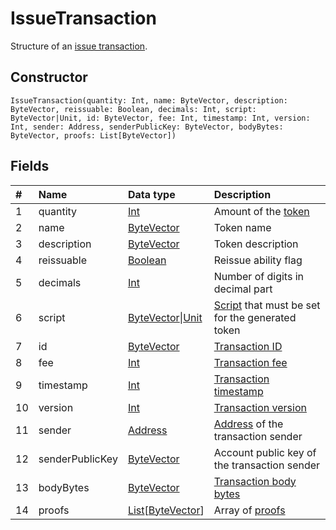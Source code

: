 # IssueTransaction

Structure of an [issue transaction](/en/blockchain/transaction-type/issue-transaction).

## Constructor

``` ride
IssueTransaction(quantity: Int, name: ByteVector, description: ByteVector, reissuable: Boolean, decimals: Int, script: ByteVector|Unit, id: ByteVector, fee: Int, timestamp: Int, version: Int, sender: Address, senderPublicKey: ByteVector, bodyBytes: ByteVector, proofs: List[ByteVector])
```

## Fields

| # | Name | Data type | Description |
| :--- | :--- | :--- | :--- |
| 1 | quantity | [Int](/en/ride/data-types/int) | Amount of the [token](/en/blockchain/token) |
| 2 | name | [ByteVector](/en/ride/data-types/byte-vector) | Token name |
| 3 | description | [ByteVector](/en/ride/data-types/byte-vector) | Token description |
| 4 | reissuable | [Boolean](/en/ride/data-types/boolean) | Reissue ability flag |
| 5 | decimals | [Int](/en/ride/data-types/int) | Number of digits in decimal part |
| 6 | script | [ByteVector](/en/ride/data-types/byte-vector)&#124;[Unit](/en/ride/data-types/unit) | [Script](/en/ride/script) that must be set for the generated token |
| 7 | id | [ByteVector](/en/ride/data-types/byte-vector) | [Transaction ID](/en/blockchain/transaction/transaction-id) |
| 8 | fee | [Int](/en/ride/data-types/int) | [Transaction fee](/en/blockchain/transaction/transaction-fee) |
| 9 | timestamp | [Int](/en/ride/data-types/int) | [Transaction timestamp](/en/blockchain/transaction/transaction-timestamp) |
| 10 | version | [Int](/en/ride/data-types/int) | [Transaction version](/en/blockchain/transaction/transaction-version) |
| 11 | sender | [Address](/en/ride/structures/common-structures/address) | [Address](/en/blockchain/account/address) of the transaction sender |
| 12 | senderPublicKey | [ByteVector](/en/ride/data-types/byte-vector) | Account public key of the transaction sender |
| 13 | bodyBytes | [ByteVector](/en/ride/data-types/byte-vector) | [Transaction body bytes](/en/blockchain/transaction/transaction-body-bytes) |
| 14 | proofs | [List](/en/ride/data-types/list)[[ByteVector](/en/ride/data-types/byte-vector)] | Array of [proofs](/en/blockchain/transaction/transaction-proof) |
